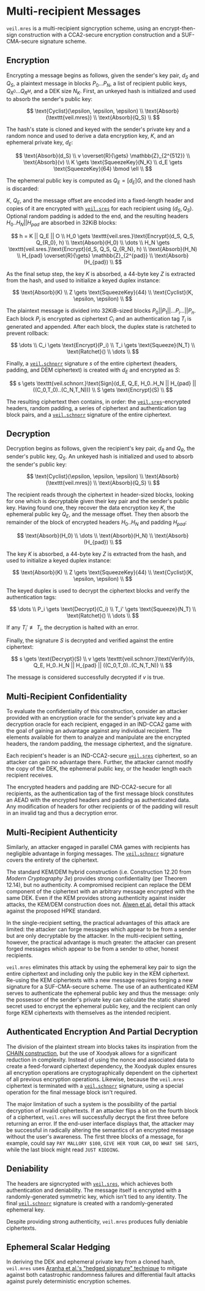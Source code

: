 # Multi-recipient Messages

`veil.mres` is a multi-recipient signcryption scheme, using an encrypt-then-sign construction with a CCA2-secure
encryption construction and a SUF-CMA-secure signature scheme.

## Encryption

Encrypting a message begins as follows, given the sender's key pair, $d_S$ and $Q_S$, a plaintext message in blocks
$P_0...P_N$, a list of recipient public keys, $Q_{R^0}...Q_{R^M}$, and a DEK size $N_{K}$. First, an unkeyed hash is
initialized and used to absorb the sender's public key:

$$
\text{Cyclist}(\epsilon, \epsilon, \epsilon) \\
\text{Absorb}(\texttt{veil.mres}) \\
\text{Absorb}(Q_S) \\
$$

The hash's state is cloned and keyed with the sender's private key and a random nonce and used to derive a data
encryption key, $K$, and an ephemeral private key, $d_E$:

$$
\text{Absorb}(d_S) \\
v \overset{R}{\gets} \mathbb{Z}_{2^{512}} \\
\text{Absorb}(v) \\
K \gets \text{SqueezeKey}(N_K) \\
d_E \gets \text{SqueezeKey}(64) \bmod \ell \\
$$

The ephemeral public key is computed as $Q_E = [{d_E}]G$, and the cloned hash is discarded:

$K$, $Q_E$, and the message offset are encoded into a fixed-length header and copies of it are encrypted with
[`veil.sres`](sres.md) for each recipient using $(d_S, Q_S)$. Optional random padding is added to the end, and the
resulting headers $H_0..H_N||H_{pad}$ are absorbed in 32KiB blocks:

$$
h = K || Q_E || O \\
H_0 \gets \texttt{veil.sres.}\text{Encrypt}(d_S, Q_S, Q_{R_0}, h) \\
\text{Absorb}(H_0) \\
\dots \\
H_N \gets \texttt{veil.sres.}\text{Encrypt}(d_S, Q_S, Q_{R_N}, h) \\
\text{Absorb}(H_N) \\
H_{pad} \overset{R}{\gets} \mathbb{Z}_{2^{pad}} \\
\text{Absorb}(H_{pad}) \\
$$

As the final setup step, the key $K$ is absorbed, a 44-byte key $Z$ is extracted from the hash, and used to initialize a
keyed duplex instance:

$$
\text{Absorb}(K) \\
Z \gets \text{SqueezeKey}(44) \\
\text{Cyclist}(K, \epsilon, \epsilon) \\
$$

The plaintext message is divided into 32KiB-sized blocks $P_0 || P_1 || \dots P_i \dots || P_n$. Each block $P_i$ is
encrypted as ciphertext $C_i$ and an authentication tag $T_i$ is generated and appended. After each block, the duplex
state is ratcheted to prevent rollback:

$$
\dots \\
C_i \gets \text{Encrypt}(P_i) \\
T_i \gets \text{Squeeze}(N_T) \\
\text{Ratchet}() \\
\dots \\
$$

Finally, a [`veil.schnorr`](schnorr.md) signature $s$ of the entire ciphertext (headers, padding, and DEM ciphertext) is
created with $d_E$ and encrypted as $S$:

$$
s \gets \texttt{veil.schnorr.}\text{Sign}(d_E, Q_E, H_0..H_N || H_{pad} || ((C_0,T_0)..(C_N,T_N))) \\
S \gets \text{Encrypt}(S) \\
$$

The resulting ciphertext then contains, in order: the [`veil.sres`](sres.md)-encrypted headers, random padding,
a series of ciphertext and authentication tag block pairs, and a [`veil.schnorr`](schnorr.md) signature of the entire
ciphertext.

## Decryption

Decryption begins as follows, given the recipient's key pair, $d_R$ and $Q_R$, the sender's public key, $Q_S$. An
unkeyed hash is initialized and used to absorb the sender's public key:

$$
\text{Cyclist}(\epsilon, \epsilon, \epsilon) \\
\text{Absorb}(\texttt{veil.mres}) \\
\text{Absorb}(Q_S) \\
$$

The recipient reads through the ciphertext in header-sized blocks, looking for one which is decryptable given their key
pair and the sender's public key. Having found one, they recover the data encryption key $K$, the ephemeral public key
$Q_E$, and the message offset. They then absorb the remainder of the block of encrypted headers $H_0..H_N$ and padding
$H_{pad}$:

$$
\text{Absorb}(H_0) \\
\dots \\
\text{Absorb}(H_N) \\
\text{Absorb}(H_{pad}) \\
$$

The key $K$ is absorbed, a 44-byte key $Z$ is extracted from the hash, and used to initialize a keyed duplex instance:

$$
\text{Absorb}(K) \\
Z \gets \text{SqueezeKey}(44) \\
\text{Cyclist}(K, \epsilon, \epsilon) \\
$$

The keyed duplex is used to decrypt the ciphertext blocks and verify the authentication tags:

$$
\dots \\
P_i \gets \text{Decrypt}(C_i) \\
T_i' \gets \text{Squeeze}(N_T) \\
\text{Ratchet}() \\
\dots \\
$$

If any $T_i' \not\equiv T_i$, the decryption is halted with an error.

Finally, the signature $S$ is decrypted and verified against the entire ciphertext:

$$
s \gets \text{Decrypt}(S) \\
v \gets \texttt{veil.schnorr.}\text{Verify}(s, Q_E, H_0..H_N || H_{pad} || ((C_0,T_0)..(C_N,T_N)) \\
$$

The message is considered successfully decrypted if $v$ is true.

## Multi-Recipient Confidentiality

To evaluate the confidentiality of this construction, consider an attacker provided with an encryption oracle for the
sender's private key and a decryption oracle for each recipient, engaged in an IND-CCA2 game with the goal of gaining an
advantage against any individual recipient. The elements available for them to analyze and manipulate are the encrypted
headers, the random padding, the message ciphertext, and the signature.

Each recipient's header is an IND-CCA2-secure [`veil.sres`](sres.md) ciphertext, so an attacker can gain no advantage
there. Further, the attacker cannot modify the copy of the DEK, the ephemeral public key, or the header length each
recipient receives.

The encrypted headers and padding are IND-CCA2-secure for all recipients, as the authentication tag of the first message
block constitutes an AEAD with the encrypted headers and padding as authenticated data. Any modification of headers for
other recipients or of the padding will result in an invalid tag and thus a decryption error.

## Multi-Recipient Authenticity

Similarly, an attacker engaged in parallel CMA games with recipients has negligible advantage in forging messages.
The [`veil.schnorr`](schnorr.md) signature covers the entirety of the ciphertext.

The standard KEM/DEM hybrid construction (i.e. Construction 12.20 from _Modern Cryptography 3e_) provides strong
confidentiality (per Theorem 12.14), but no authenticity. A compromised recipient can replace the DEM component of the
ciphertext with an arbitrary message encrypted with the same DEK. Even if the KEM provides strong authenticity against
insider attacks, the KEM/DEM construction does not. [Alwen et al.][hpke] detail this attack against the proposed HPKE
standard.

In the single-recipient setting, the practical advantages of this attack are limited: the attacker can forge messages
which appear to be from a sender but are only decryptable by the attacker. In the multi-recipient setting, however, the
practical advantage is much greater: the attacker can present forged messages which appear to be from a sender to other,
honest recipients.

`veil.mres` eliminates this attack by using the ephemeral key pair to sign the entire ciphertext and including only the
public key in the KEM ciphertext. Re-using the KEM ciphertexts with a new message requires forging a new signature for a
SUF-CMA-secure scheme. The use of an authenticated KEM serves to authenticate the ephemeral public key and thus the
message: only the possessor of the sender's private key can calculate the static shared secret used to encrypt the
ephemeral public key, and the recipient can only forge KEM ciphertexts with themselves as the intended recipient.

## Authenticated Encryption And Partial Decryption

The division of the plaintext stream into blocks takes its inspiration from the [CHAIN construction][oae2], but the
use of Xoodyak allows for a significant reduction in complexity. Instead of using the nonce and associated data to
create a feed-forward ciphertext dependency, the Xoodyak duplex ensures all encryption operations are cryptographically
dependent on the ciphertext of all previous encryption operations. Likewise, because the `veil.mres` ciphertext is
terminated with a [`veil.schnorr`](schnorr.md) signature, using a special operation for the final message block isn't
required.

The major limitation of such a system is the possibility of the partial decryption of invalid ciphertexts. If an
attacker flips a bit on the fourth block of a ciphertext, `veil.mres` will successfully decrypt the first three before
returning an error. If the end-user interface displays that, the attacker may be successful in radically altering the
semantics of an encrypted message without the user's awareness. The first three blocks of a message, for example, could
say `PAY MALLORY $100`, `GIVE HER YOUR CAR`, `DO WHAT SHE SAYS`, while the last block might read `JUST KIDDING`.

## Deniability

The headers are signcrypted with [`veil.sres`](sres.md), which achieves both authentication and deniability. The message
itself is encrypted with a randomly-generated symmetric key, which isn't tied to any identity. The final
[`veil.schnorr`](schnorr.md) signature is created with a randomly-generated ephemeral key.

Despite providing strong authenticity, `veil.mres` produces fully deniable ciphertexts.

## Ephemeral Scalar Hedging

In deriving the DEK and ephemeral private key from a cloned hash, `veil.mres`
uses [Aranha et al.'s "hedged signature" technique][hedge] to mitigate against both catastrophic randomness failures and
differential fault attacks against purely deterministic encryption schemes.

[hpke]: https://eprint.iacr.org/2020/1499.pdf

[hedge]: https://eprint.iacr.org/2019/956.pdf

[oae2]: https://eprint.iacr.org/2015/189.pdf